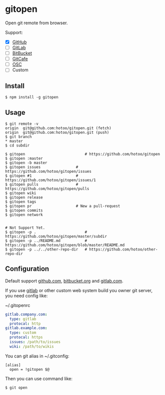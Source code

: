
# gitopen

Open git remote from browser.

Support:

* [X] [GitHub](https://github.com/)
* [ ] [GitLab](https://gitlub.com/)
* [ ] [BitBucket](https://bitbucket.org/)
* [ ] [GitCafe](https://gitcafe.com/)
* [ ] [OSC](https://git.oschina.net/)
* [ ] Custom

## Install

```
$ npm install -g gitopen
```

## Usage

```
$ git remote -v
origin	git@github.com:hotoo/gitopen.git (fetch)
origin	git@github.com:hotoo/gitopen.git (push)
$ git branch
* master
$ cd subdir

$ gitopen                           # https://github.com/hotoo/gitopen
$ gitopen :master
$ gitopen -b master
$ gitopen issues                # https://github.com/hotoo/gitopen/issues
$ gitopen #1                    # https://github.com/hotoo/gitopen/issues/1
$ gitopen pulls                 # https://github.com/hotoo/gitopen/pulls
$ gitopen wiki
$ gitopen release
$ gitopen tags
$ gitopen pr                    # New a pull-request
$ gitopen commits
$ gitopen network


# Not Support Yet.
$ gitopen -p .                      # https://github.com/hotoo/gitopen/master/subdir
$ gitopen -p ../README.md           # https://github.com/hotoo/gitopen/blob/master/README.md
$ gitopen -p ../../other-repo-dir   # https://github.com/hotoo/other-repo-dir
```

## Configuration

Default support [github.com](https://github.com/),
[bitbucket.org](https://bitbucket.org/) and [gitlab.com](https://gitlab.com/).

If you use [gitlab](https://gitlab.org/) or other custom web system
build you owner git server, you need config like:

~/.gitopenrc

```yml
gitlab.company.com:
  type: gitlab
  protocal: http
gitlab.example.com:
  type: custom
  protocal: https
  issues: /path/to/issues
  wiki: /path/to/wikis
```

You can git alias in ~/.gitconfig:

```
[alias]
  open = !gitopen $@
```

Then you can use command like:

```
$ git open
```
